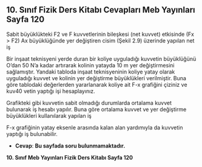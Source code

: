 ## 10. Sınıf Fizik Ders Kitabı Cevapları Meb Yayınları Sayfa 120

Sabit büyüklükteki F2 ve F kuvvetlerinin bileşkesi (net kuvvet) etkisinde (Fx > F2) Ax büyüklüğünde yer değiştiren cisim (Şekil 2.9) üzerinde yapılan net iş

Bir inşaat teknisyeni yerde duran bir koliye uyguladığı kuvvetin büyüklüğünü O’dan 50 N’a kadar artırarak kolinin yatayda 10 m yer değiştirmesini sağlamıştır. Yandaki tabloda inşaat teknisyeninin koliye yatay olarak uyguladığı kuvvet ve kolinin yer değiştirme büyüklükleri verilmiştir. Buna göre tablodaki değerlerden yararlanarak koliye ait F-x grafiğini çiziniz ve kuv40 vetin yaptığı işi hesaplayınız.

Grafikteki gibi kuvvetin sabit olmadığı durumlarda ortalama kuvvet bulunarak iş hesabı yapılır. Buna göre ortalama kuvvet ve yer değiştirme büyüklükleri kullanılarak yapılan iş

F-x grafiğinin yatay eksenle arasında kalan alan yardımıyla da kuvvetin yaptığı iş bulunabilir.

* **Cevap**: **Bu sayfada soru bulunmamaktadır.**

**10. Sınıf Meb Yayınları Fizik Ders Kitabı Sayfa 120**